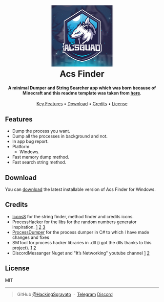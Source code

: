 
<h1 align="center">
  <br>
  <a href="http://www.amitmerchant.com/electron-markdownify"><img src="https://github.com/HackingSgravato/ACS-FINDER/blob/0ccf8986a5d004e07686cb453911db22a6cb672b/photo_2021-04-06_15-46-25.jpg" alt="Acs Finder" width="200"></a>
  <br>
  Acs Finder
  <br>
</h1>

<h4 align="center">A minimal Dumper and String Searcher app which was born because of Minecraft and this readme template was taken from <a href="https://github.com/amitmerchant1990/electron-markdownify/blob/master/README.md" target="_blank">here</a>.</h4>

<p align="center">
  <a href="#features">Key Features</a> •
  <a href="#download">Download</a> •
  <a href="#credits">Credits</a> •
  <a href="#license">License</a>
</p>

## Features

* Dump the process you want.
* Dump all the processes in background and not.
* In app bug report.
* Platform
  - Windows.
* Fast memory dump method.
* Fast search string method.


## Download

You can [download](https://github.com/HackingSgravato/ACS-FINDER/releases/tag/v1.9-beta.1) the latest installable version of Acs Finder for Windows.


## Credits

- [Icons8](https://icons8.it/app/windows) for the string finder, method finder and credits icons.
- ProcessHacker for the libs for the random numbers generator inspiration.
    [1](https://github.com/winsiderss/systeminformer)
    [2](https://processhacker.sourceforge.io)
    [3](https://github.com/andyvand/ProcessHacker/tree/master/1.x/trunk)
- [ProcessDumper](https://www.mediafire.com/file/3582e6gyenjghjk/processes_dumper.rar/file) for the process dumper in C# to which I have made changes and fixes
- SMTool for process hacker libraries in .dll (i got the dlls thanks to this project).
    [1](https://github.com/MrCreeper2010/SMTool)
    [2](https://www.mediafire.com/file/u5gjdbuackppk8g/c%2523_PH_libs.rar/file)
- DiscordMessanger Nuget and "It’s Networking" youtube channel
    [1](https://github.com/negrifelipe/DiscordMessenger)
    [2](https://www.youtube.com/watch?v=D6nwwK6zbWU)
    

## License

MIT

---

> GitHub [@HackingSgravato](https://github.com/HackingSgravato) &nbsp;&middot;&nbsp;
> [Telegram](https://t.me/VisualStudio2022) 
> [Discord](https://discord.gg/nJx6tN5rS5)

